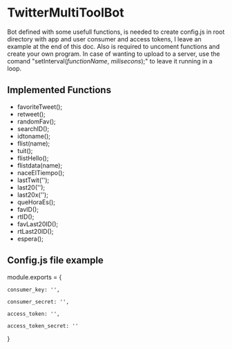 # TwitterMultiToolBot

Bot defined with some usefull functions, is needed to create config.js in root directory with app and user consumer and access tokens, I leave an example at the end of this doc. Also is required to uncoment functions and create your own program. In case of wanting to upload to a server, use the comand "setInterval(*functionName*, *milisecons*);" to leave it running in a loop.

## Implemented Functions

+ favoriteTweet();
+ retweet();
+ randomFav();
+ searchID();
+ idtoname();
+ flist(name);
+ tuit();
+ flistHello();
+ flistdata(name);
+ naceElTiempo();
+ lastTwit('');
+ last20('');
+ last20x('');
+ queHoraEs();
+ favID();
+ rtID();
+ favLast20ID();
+ rtLast20ID();
+ espera();


## Config.js file example

module.exports = {

    consumer_key: '',
  
    consumer_secret: '',
  
    access_token: '',  
  
    access_token_secret: ''
  
}
